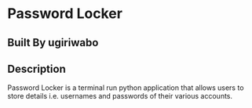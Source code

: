 # Password Locker

## Built By ugiriwabo

## Description
Password Locker is a terminal run python application that allows users to store details i.e. usernames and passwords of their various accounts.

